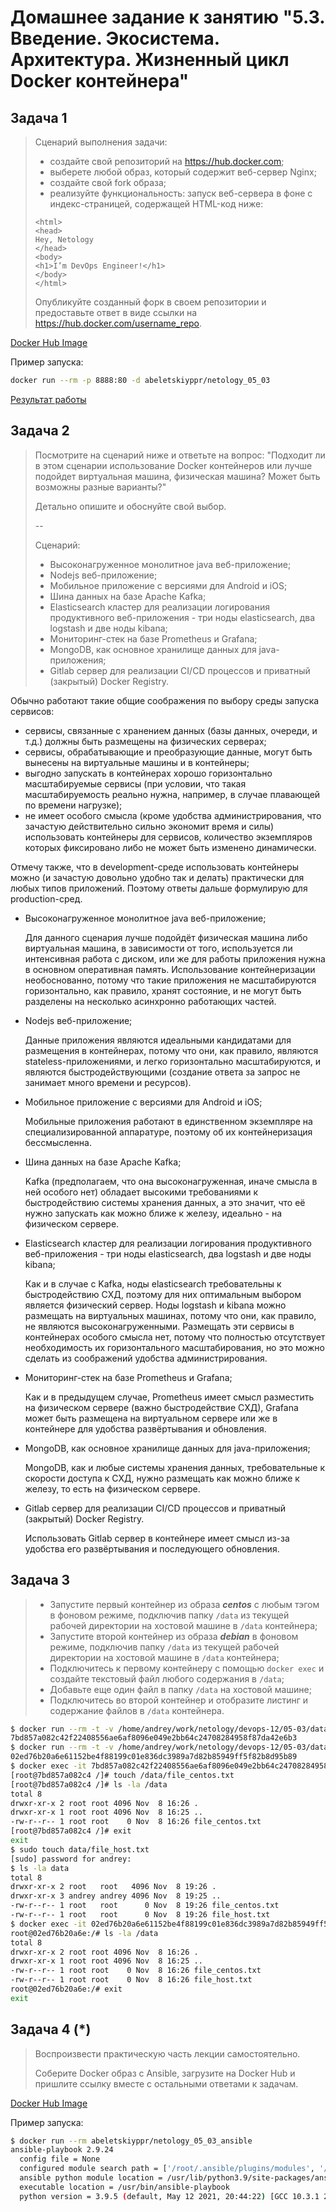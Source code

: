 # Домашнее задание к занятию "5.3. Введение. Экосистема. Архитектура. Жизненный цикл Docker контейнера"

## Задача 1

> Сценарий выполнения задачи:
> 
> - создайте свой репозиторий на https://hub.docker.com;
> - выберете любой образ, который содержит веб-сервер Nginx;
> - создайте свой fork образа;
> - реализуйте функциональность:
> запуск веб-сервера в фоне с индекс-страницей, содержащей HTML-код ниже:
> ```
> <html>
> <head>
> Hey, Netology
> </head>
> <body>
> <h1>I’m DevOps Engineer!</h1>
> </body>
> </html>
> ```
> Опубликуйте созданный форк в своем репозитории и предоставьте ответ в виде ссылки на https://hub.docker.com/username_repo.

[Docker Hub Image](https://hub.docker.com/repository/docker/abeletskiyppr/netology_05_03)

Пример запуска:
```bash
docker run --rm -p 8888:80 -d abeletskiyppr/netology_05_03
```

[Результат работы](index.html.png)

## Задача 2

> Посмотрите на сценарий ниже и ответьте на вопрос:
> "Подходит ли в этом сценарии использование Docker контейнеров или лучше подойдет виртуальная машина, физическая машина? Может быть возможны разные варианты?"
> 
> Детально опишите и обоснуйте свой выбор.
> 
> --
> 
> Сценарий:
> 
> - Высоконагруженное монолитное java веб-приложение;
> - Nodejs веб-приложение;
> - Мобильное приложение c версиями для Android и iOS;
> - Шина данных на базе Apache Kafka;
> - Elasticsearch кластер для реализации логирования продуктивного веб-приложения - три ноды elasticsearch, два logstash и две ноды kibana;
> - Мониторинг-стек на базе Prometheus и Grafana;
> - MongoDB, как основное хранилище данных для java-приложения;
> - Gitlab сервер для реализации CI/CD процессов и приватный (закрытый) Docker Registry.

Обычно работают такие общие соображения по выбору среды запуска сервисов: 

- сервисы, связанные с хранением данных (базы данных, очереди, и т.д.) должны быть размещены на физических серверах;
- сервисы, обрабатывающие и преобразующие данные, могут быть вынесены на виртуальные машины и в контейнеры;
- выгодно запускать в контейнерах хорошо горизонтально масштабируемые сервисы (при условии, что такая масштабируемость реально нужна, например, в случае плавающей по времени нагрузке);
- не имеет особого смысла (кроме удобства администрирования, что зачастую действительно сильно экономит время и силы) использовать контейнеры для сервисов, количество экземпляров которых фиксировано либо не может быть изменено динамически.
  
Отмечу также, что в development-среде использовать контейнеры можно (и зачастую довольно удобно так и делать) практически для любых типов приложений. Поэтому ответы дальше формулирую для production-сред. 

- Высоконагруженное монолитное java веб-приложение;

  Для данного сценария лучше подойдёт физическая машина либо виртуальная машина, в зависимости от того, используется ли интенсивная работа с диском, или же для работы приложения нужна в основном оперативная память. Использование контейнеризации необоснованно, потому что такие приложения не масштабируются горизонтально, как правило, хранят состояние, и не могут быть разделены на несколько асинхронно работающих частей.
  

- Nodejs веб-приложение;

  Данные приложения являются идеальными кандидатами для размещения в контейнерах, потому что они, как правило, являются stateless-приложениями, и легко горизонтально масштабируются, и являются быстродействующими (создание ответа за запрос не занимает много времени и ресурсов).
  

- Мобильное приложение c версиями для Android и iOS;

  Мобильные приложения работают в единственном экземпляре на специализированной аппаратуре, поэтому об их контейнеризация бессмысленна.
  

- Шина данных на базе Apache Kafka;

  Kafka (предполагаем, что она высоконагруженная, иначе смысла в ней особого нет) обладает высокими требованиями к быстродействию системы хранения данных, а это значит, что её нужно запускать как можно ближе к железу, идеально - на физическом сервере.
  

- Elasticsearch кластер для реализации логирования продуктивного веб-приложения - три ноды elasticsearch, два logstash и две ноды kibana;

  Как и в случае с Kafka, ноды elasticsearch требовательны к быстродействию СХД, поэтому для них оптимальным выбором является физический сервер. Ноды logstash и kibana можно размещать на виртуальных машинах, потому что они, как правило, не являются высоконагруженными. Размещать эти сервисы в контейнерах особого смысла нет, потому что полностью отсутствует необходимость их горизонтального масштабирования, но это можно сделать из соображений удобства администрирования. 
  

- Мониторинг-стек на базе Prometheus и Grafana;

  Как и в предыдущем случае, Prometheus имеет смысл разместить на физическом сервере (важно быстродействие СХД), Grafana может быть размещена на виртуальном сервере или же в контейнере для удобства развёртывания и обновления. 
  

- MongoDB, как основное хранилище данных для java-приложения;

  MongoDB, как и любые системы хранения данных, требовательные к скорости доступа к СХД, нужно размещать как можно ближе к железу, то есть на физическом сервере. 
  

- Gitlab сервер для реализации CI/CD процессов и приватный (закрытый) Docker Registry.

  Использовать Gitlab сервер в контейнере имеет смысл из-за удобства его развёртывания и последующего обновления.  

## Задача 3

> - Запустите первый контейнер из образа ***centos*** c любым тэгом в фоновом режиме, подключив папку ```/data``` из текущей рабочей директории на хостовой машине в ```/data``` контейнера;
> - Запустите второй контейнер из образа ***debian*** в фоновом режиме, подключив папку ```/data``` из текущей рабочей директории на хостовой машине в ```/data``` контейнера;
> - Подключитесь к первому контейнеру с помощью ```docker exec``` и создайте текстовый файл любого содержания в ```/data```;
> - Добавьте еще один файл в папку ```/data``` на хостовой машине;
> - Подключитесь во второй контейнер и отобразите листинг и содержание файлов в ```/data``` контейнера.

```bash
$ docker run --rm -t -v /home/andrey/work/netology/devops-12/05-03/data:/data -d centos:centos7
7bd857a082c42f22408556ae6af8096e049e2bb64c24708284958f87da42e6b3
$ docker run --rm -t -v /home/andrey/work/netology/devops-12/05-03/data:/data -d debian:latest
02ed76b20a6e61152be4f88199c01e836dc3989a7d82b85949ff5f82b8d95b89
$ docker exec -it 7bd857a082c42f22408556ae6af8096e049e2bb64c24708284958f87da42e6b3 bash
[root@7bd857a082c4 /]# touch /data/file_centos.txt
[root@7bd857a082c4 /]# ls -la /data
total 8
drwxr-xr-x 2 root root 4096 Nov  8 16:26 .
drwxr-xr-x 1 root root 4096 Nov  8 16:25 ..
-rw-r--r-- 1 root root    0 Nov  8 16:26 file_centos.txt
[root@7bd857a082c4 /]# exit
exit
$ sudo touch data/file_host.txt
[sudo] password for andrey:
$ ls -la data
total 8
drwxr-xr-x 2 root   root   4096 Nov  8 19:26 .
drwxr-xr-x 3 andrey andrey 4096 Nov  8 19:25 ..
-rw-r--r-- 1 root   root      0 Nov  8 19:26 file_centos.txt
-rw-r--r-- 1 root   root      0 Nov  8 19:26 file_host.txt
$ docker exec -it 02ed76b20a6e61152be4f88199c01e836dc3989a7d82b85949ff5f82b8d95b89 bash
root@02ed76b20a6e:/# ls -la /data
total 8
drwxr-xr-x 2 root root 4096 Nov  8 16:26 .
drwxr-xr-x 1 root root 4096 Nov  8 16:25 ..
-rw-r--r-- 1 root root    0 Nov  8 16:26 file_centos.txt
-rw-r--r-- 1 root root    0 Nov  8 16:26 file_host.txt
root@02ed76b20a6e:/# exit
exit
```

## Задача 4 (*)

> Воспроизвести практическую часть лекции самостоятельно.
> 
> Соберите Docker образ с Ansible, загрузите на Docker Hub и пришлите ссылку вместе с остальными ответами к задачам.

[Docker Hub Image](https://hub.docker.com/repository/docker/abeletskiyppr/netology_05_03_ansible)

Пример запуска:
```bash
$ docker run --rm abeletskiyppr/netology_05_03_ansible
ansible-playbook 2.9.24
  config file = None
  configured module search path = ['/root/.ansible/plugins/modules', '/usr/share/ansible/plugins/modules']
  ansible python module location = /usr/lib/python3.9/site-packages/ansible
  executable location = /usr/bin/ansible-playbook
  python version = 3.9.5 (default, May 12 2021, 20:44:22) [GCC 10.3.1 20210424]
  ```